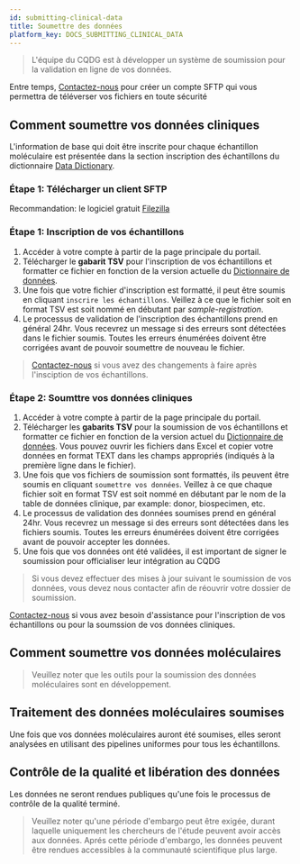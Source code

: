 ```yaml
---
id: submitting-clinical-data
title: Soumettre des données 
platform_key: DOCS_SUBMITTING_CLINICAL_DATA
---
```



> L'équipe du CQDG est à développer un système de soumission pour la validation en ligne de vos données. 

Entre temps, [Contactez-nous](https://plateforme.cqdg.ca/contact) pour créer un compte SFTP qui vous permettra de téléverser vos fichiers en toute sécurité 

## Comment soumettre vos données cliniques

L'information de base qui doit être inscrite pour chaque échantillon moléculaire est présentée dans la section inscription des échantillons du dictionnaire [Data Dictionary](/scripts/dictionary).

### Étape 1: Télécharger un client SFTP

Recommandation: le logiciel gratuit [Filezilla](https://filezilla-project.org/index.php)

### Étape 1: Inscription de vos échantillons

1. Accéder à votre compte à partir de la page principale du portail.
2. Télécharger le **gabarit TSV** pour l'inscription de vos échantillons et formatter ce fichier en fonction de la version actuelle du [Dictionnaire de données](/scripts/dictionary).
3.  Une fois que votre fichier d'inscription est formatté, il peut être soumis en cliquant `inscrire les échantillons`. Veillez à ce que le fichier soit en format TSV est soit nommé en débutant par _sample-registration_.
4. Le processus de validation de l'inscription des échantillons prend en général 24hr. Vous recevrez un message si des erreurs sont détectées dans le fichier soumis. Toutes les erreurs énumérées doivent être corrigées avant de pouvoir soumettre de nouveau le fichier.


>  [Contactez-nous](https://platform.icgc-argo.org/contact) si vous avez des changements à faire après l'insciption de vos échantillons.

### Étape 2: Soumttre vos données cliniques

1. Accéder à votre compte à partir de la page principale du portail.
2. Télécharger les **gabarits TSV** pour la soumission de vos échantillons et formatter ce fichier en fonction de la version actuel du [Dictionnaire de données](/scripts/dictionary). Vous pouvez ouvrir les fichiers dans Excel et copier votre données en format TEXT dans les champs appropriés (indiqués à la première ligne dans le fichier). 
3.  Une fois que vos fichiers de soumission sont formattés, ils peuvent être soumis en cliquant `soumettre vos données`. Veillez à ce que chaque fichier soit en format TSV est soit nommé en débutant par le nom de la table de données clinique, par example: donor, biospecimen, etc.
4. Le processus de validation des données soumises prend en général 24hr. Vous recevrez un message si des erreurs sont détectées dans les fichiers soumis. Toutes les erreurs énumérées doivent être corrigées avant de pouvoir accepter les données.
5.  Une fois que vos données ont été validées, il est important de signer le soumission pour officialiser leur intégration au CQDG

> Si vous devez effectuer des mises à jour suivant le soumission de vos données, vous devez nous contacter afin de réouvrir votre dossier de soumission.  


[Contactez-nous](https://plateforme.cqdg.ca/contact) si vous avez besoin d'assistance pour l'inscription de vos échantillons ou pour la soumssion de vos données cliniques.

## Comment soumettre vos données moléculaires

> Veuillez noter que les outils pour la soumission des données moléculaires sont en développement. 


## Traitement des données moléculaires soumises

Une fois que vos données moléculaires auront été soumises, elles seront analysées en utilisant des pipelines uniformes pour tous les échantillons. 

## Contrôle de la qualité et libération des données 


Les données ne seront rendues publiques qu'une fois le processus de contrôle de la qualité terminé. 

> Veuillez noter qu'une période d'embargo peut être exigée, durant laquelle uniquement les chercheurs de l'étude peuvent avoir accès aux données. Aprés cette période d'embargo, les données peuvent être rendues accessibles à la communauté scientifique plus large. 

